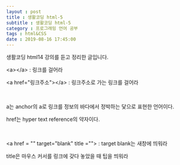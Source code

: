 ```yaml
---
layout : post
title : 생활코딩 html-5
subtitle : 생활코딩 html-5
category : 프로그래밍 언어 공부
tags : html&CSS
date : 2019-08-16 17:45:00
---
```


생활코딩 html14 강의를 듣고 정리한 글입니다.

\<a\>\<\/a\> : 링크를 걸어라

\<a href=\"링크주소\"\>\<\/a\> : 링크주소로 가는 링크를 걸어라

​

a는 anchor의 a로 링크를 정보의 바다에서 정박하는 닻으로 표현한 언어이다.

href는 hyper text reference의 약자이다.

​

\<a href = \"\" target=\"blank\" title \=\"\"\> : target blank는 새창에 띄워라


title은 마우스 커서를 링크에 갖다 놓았을 때 팁을 띄워라

​
